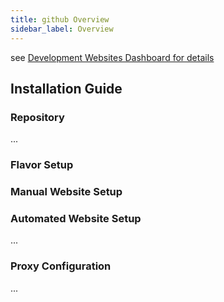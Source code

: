 ```yaml
---
title: github Overview
sidebar_label: Overview
---
```


see [Development Websites Dashboard for details](../../dashboards/websites/development.md)

## Installation Guide

### Repository
...

### Flavor Setup


### Manual Website Setup


### Automated Website Setup
...
 
### Proxy Configuration
...
